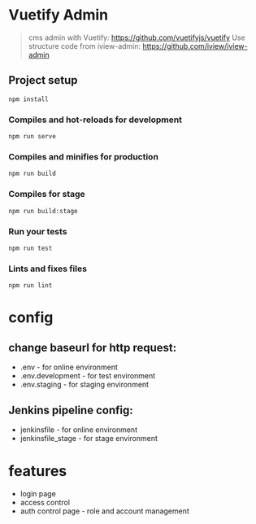 # Vuetify Admin

> cms admin with Vuetify: https://github.com/vuetifyjs/vuetify
> Use structure code from iview-admin: https://github.com/iview/iview-admin


## Project setup
```
npm install
```

### Compiles and hot-reloads for development
```
npm run serve
```

### Compiles and minifies for production
```
npm run build
```
### Compiles for stage
```
npm run build:stage
```

### Run your tests
```
npm run test
```

### Lints and fixes files
```
npm run lint
```

# config

## change baseurl for http request:

* .env - for online environment
* .env.development - for test environment
* .env.staging - for staging environment

## Jenkins pipeline config:

* jenkinsfile - for online environment
* jenkinsfile_stage - for stage environment

# features

* login page
* access control
* auth control page - role and account management
